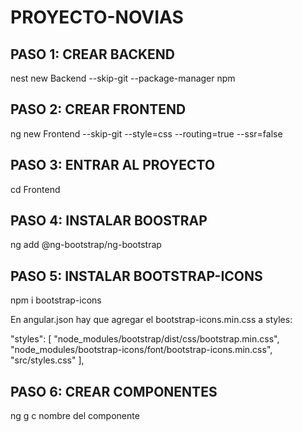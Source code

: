 # PROYECTO-NOVIAS

## PASO 1: CREAR BACKEND

nest new Backend --skip-git --package-manager npm

## PASO 2: CREAR FRONTEND

ng new Frontend --skip-git --style=css --routing=true --ssr=false

## PASO 3: ENTRAR AL PROYECTO

cd Frontend

## PASO 4: INSTALAR BOOSTRAP

ng add @ng-bootstrap/ng-bootstrap

## PASO 5: INSTALAR BOOTSTRAP-ICONS

npm i bootstrap-icons

En angular.json hay que agregar el bootstrap-icons.min.css a styles:

 "styles": [
              "node_modules/bootstrap/dist/css/bootstrap.min.css",
              "node_modules/bootstrap-icons/font/bootstrap-icons.min.css",
              "src/styles.css"
            ],

## PASO 6: CREAR COMPONENTES

ng g c nombre del componente